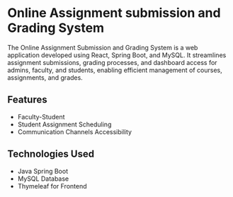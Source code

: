 # Online Assignment submission and Grading System

The Online Assignment Submission and Grading System is a web application developed using React, Spring Boot, and MySQL. It streamlines assignment submissions, grading processes, and dashboard access for admins, faculty, and students, enabling efficient management of courses, assignments, and grades.

## Features

- Faculty-Student
- Student Assignment Scheduling
- Communication Channels Accessibility

## Technologies Used

- Java Spring Boot
- MySQL Database
- Thymeleaf for Frontend

